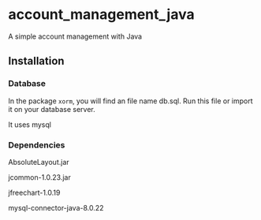 # account_management_java
A simple account management with Java

## Installation

### Database

In the package `xorm`, you will find an file name db.sql. Run this file or import it
on your database server.

It uses mysql


### Dependencies
AbsoluteLayout.jar

jcommon-1.0.23.jar

jfreechart-1.0.19

mysql-connector-java-8.0.22
